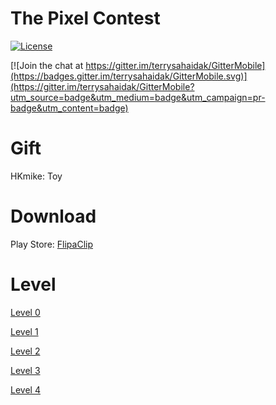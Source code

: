 # The Pixel Contest
[![License](https://img.shields.io/badge/License-MIT-EBA33C.svg)](https://github.com/simsimient1/The-Pixel-Contest/blob/main/LICENSE)

[![Join the chat at https://gitter.im/terrysahaidak/GitterMobile](https://badges.gitter.im/terrysahaidak/GitterMobile.svg)](https://gitter.im/terrysahaidak/GitterMobile?utm_source=badge&utm_medium=badge&utm_campaign=pr-badge&utm_content=badge)
# Gift
HKmike: Toy
# Download
Play Store: [FlipaClip](https://play.google.com/store/apps/details?id=com.vblast.flipaclip)
# Level
[Level 0](https://www.youtube.com/watch?v=L8waP1SsOOs)

[Level 1](https://www.youtube.com/watch?v=oqU91HEnN3g)

[Level 2](https://www.youtube.com/watch?v=RgURllZhjO8)

[Level 3](https://www.youtube.com/watch?v=IjY1zHEW2m0)

[Level 4](https://www.youtube.com/watch?v=2s34gNDjP1Y)
